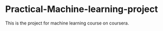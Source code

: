 Practical-Machine-learning-project
==================================
This is the project for machine learning course on coursera.

